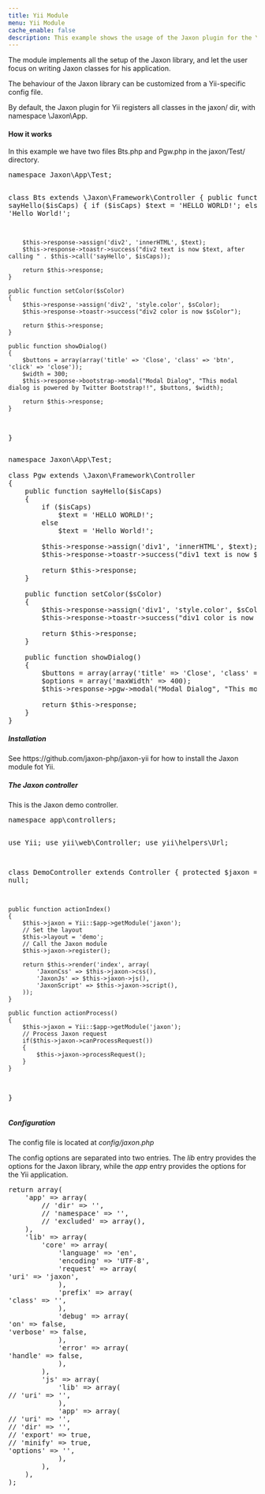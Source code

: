 ```yaml
---
title: Yii Module
menu: Yii Module
cache_enable: false
description: This example shows the usage of the Jaxon plugin for the Yii framework.
---
```


The module implements all the setup of the Jaxon library, and let the user focus on writing Jaxon classes for his application.

The behaviour of the Jaxon library can be customized from a Yii-specific config file.

By default, the Jaxon plugin for Yii registers all classes in the jaxon/ dir, with namespace \Jaxon\App.

<div class="row">
    <div class="col-sm-12">
        <h4 class="page-header">How it works</h4>
<p>In this example we have two files Bts.php and Pgw.php in the jaxon/Test/ directory.</p>
<pre>
namespace Jaxon\App\Test;

class Bts extends \Jaxon\Framework\Controller
{
    public function sayHello($isCaps)
    {
        if ($isCaps)
            $text = 'HELLO WORLD!';
        else
            $text = 'Hello World!';
    
        $this->response->assign('div2', 'innerHTML', $text);
        $this->response->toastr->success("div2 text is now $text, after calling " . $this->call('sayHello', $isCaps));
    
        return $this->response;
    }

    public function setColor($sColor)
    {
        $this->response->assign('div2', 'style.color', $sColor);
        $this->response->toastr->success("div2 color is now $sColor");
    
        return $this->response;
    }

    public function showDialog()
    {
        $buttons = array(array('title' => 'Close', 'class' => 'btn', 'click' => 'close'));
        $width = 300;
        $this->response->bootstrap->modal("Modal Dialog", "This modal dialog is powered by Twitter Bootstrap!!", $buttons, $width);
    
        return $this->response;
    }
}
</pre>

<pre>
namespace Jaxon\App\Test;

class Pgw extends \Jaxon\Framework\Controller
{
    public function sayHello($isCaps)
    {
        if ($isCaps)
            $text = 'HELLO WORLD!';
        else
            $text = 'Hello World!';
    
        $this->response->assign('div1', 'innerHTML', $text);
        $this->response->toastr->success("div1 text is now $text, after calling " . $this->call('sayHello', $isCaps));
    
        return $this->response;
    }

    public function setColor($sColor)
    {
        $this->response->assign('div1', 'style.color', $sColor);
        $this->response->toastr->success("div1 color is now $sColor");
    
        return $this->response;
    }

    public function showDialog()
    {
        $buttons = array(array('title' => 'Close', 'class' => 'btn', 'click' => 'close'));
        $options = array('maxWidth' => 400);
        $this->response->pgw->modal("Modal Dialog", "This modal dialog is powered by PgwModal!!", $buttons, $options);
    
        return $this->response;
    }
}
</pre>

<h5><b>Installation</b></h5>
<p>
See https://github.com/jaxon-php/jaxon-yii for how to install the Jaxon module fot Yii.
</p>

<h5><b>The Jaxon controller</b></h5>
<p>
This is the Jaxon demo controller.
</p>
<pre>
namespace app\controllers;

use Yii;
use yii\web\Controller;
use yii\helpers\Url;

class DemoController extends Controller
{
    protected $jaxon = null;

    public function actionIndex()
    {
        $this->jaxon = Yii::$app->getModule('jaxon');
        // Set the layout
        $this->layout = 'demo';
        // Call the Jaxon module
        $this->jaxon->register();

        return $this->render('index', array(
            'JaxonCss' => $this->jaxon->css(),
            'JaxonJs' => $this->jaxon->js(),
            'JaxonScript' => $this->jaxon->script(),
        ));
    }

    public function actionProcess()
    {
        $this->jaxon = Yii::$app->getModule('jaxon');
        // Process Jaxon request
        if($this->jaxon->canProcessRequest())
        {
            $this->jaxon->processRequest();
        }
    }
}
</pre>

<h5><b>Configuration</b></h5>
<p>The config file is located at <em>config/jaxon.php</em></p>
<p>
The config options are separated into two entries. The <em>lib</em> entry provides the options for
the Jaxon library, while the <em>app</em> entry provides the options for the Yii application.
</p>
<pre>
return array(
    'app' => array(
        // 'dir' => '',
        // 'namespace' => '',
        // 'excluded' => array(),
    ),
    'lib' => array(
        'core' => array(
            'language' => 'en',
            'encoding' => 'UTF-8',
            'request' => array(
'uri' => 'jaxon',
            ),
            'prefix' => array(
'class' => '',
            ),
            'debug' => array(
'on' => false,
'verbose' => false,
            ),
            'error' => array(
'handle' => false,
            ),
        ),
        'js' => array(
            'lib' => array(
// 'uri' => '',
            ),
            'app' => array(
// 'uri' => '',
// 'dir' => '',
// 'export' => true,
// 'minify' => true,
'options' => '',
            ),
        ),
    ),
);
</pre>
    </div>
</div>
